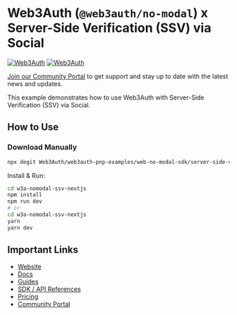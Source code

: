 # Web3Auth (`@web3auth/no-modal`) x Server-Side Verification (SSV) via Social

[![Web3Auth](https://img.shields.io/badge/Web3Auth-SDK-blue)](https://web3auth.io/docs/sdk/pnp/web/no-modal)
[![Web3Auth](https://img.shields.io/badge/Web3Auth-Community-cyan)](https://community.web3auth.io)

[Join our Community Portal](https://community.web3auth.io/) to get support and stay up to date with the latest news and updates.

This example demonstrates how to use Web3Auth with Server-Side Verification (SSV) via Social.

## How to Use

### Download Manually

```bash
npx degit Web3Auth/web3auth-pnp-examples/web-no-modal-sdk/server-side-verification/ssv-via-social-nextjs-no-modal-example w3a-nomodal-ssv-nextjs
```

Install & Run:

```bash
cd w3a-nomodal-ssv-nextjs
npm install
npm run dev
# or
cd w3a-nomodal-ssv-nextjs
yarn
yarn dev
```

## Important Links

- [Website](https://web3auth.io)
- [Docs](https://web3auth.io/docs)
- [Guides](https://web3auth.io/docs/content-hub?type=guides)
- [SDK / API References](https://web3auth.io/docs/sdk)
- [Pricing](https://web3auth.io/pricing.html)
- [Community Portal](https://community.web3auth.io)
